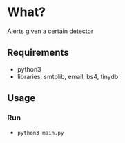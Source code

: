 
# What?
Alerts given a certain detector

## Requirements
- python3 
- libraries: smtplib, email, bs4, tinydb

## Usage
### Run
- `python3 main.py`